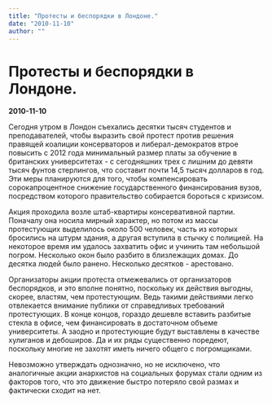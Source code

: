 ```yaml
---
title: "Протесты и беспорядки в Лондоне."
date: "2010-11-10"
author: ""
---
```


# Протесты и беспорядки в Лондоне.

**2010-11-10** 

Сегодня утром в Лондон съехались десятки тысяч студентов и преподавателей, чтобы выразить свой протест против решения правящей коалиции консерваторов и либерал-демократов втрое повысить с 2012 года минимальный размер платы за обучение в британских университетах - с сегодняшних трех с лишним до девяти тысяч фунтов стерлингов, что составит почти 14,5 тысяч долларов в год. Эти меры планируются для того, чтобы компенсировать сорокапроцентное снижение государственного финансирования вузов, посредством которого правительство собирается бороться с кризисом.

Акция проходила возле штаб-квартиры консервативной партии. Поначалу она носила мирный характер, но потом из массы протестующих выделилось около 500 человек, часть из которых бросились на штурм здания, а другая вступила в стычку с полицией. На некоторое время им удалось захватить офис и учинить там небольшой погром. Несколько окон было разбито в близлежащих домах. До десятка людей было ранено. Несколько десятков - арестовано.

Организаторы акции протеста отмежевались от организаторов беспорядков, и это вполне понятно, поскольку их действия выгодны, скорее, властям, чем протестующим. Ведь такими действиями легко отвлекается внимание публики от справедливых требований протестующих. В конце концов, гораздо дешевле вставить разбитые стекла в офисе, чем финансировать в достаточном объеме университеты. А заодно и протестующие будут выставлены в качестве хулиганов и дебоширов. Да и их ряды существенно поредеют, поскольку многие не захотят иметь ничего общего с погромщиками.

Невозможно утверждать однозначно, но не исключено, что аналогичные акции анархистов на социальных форумах стали одним из факторов того, что это движение быстро потеряло свой размах и фактически сходит на нет.